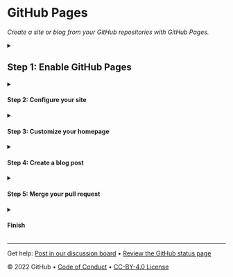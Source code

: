 <!--
  <<< Author notes: Header of the course >>>
  Include a 1280×640 image, course title in sentence case, and a concise description in emphasis.
  In your repository settings: enable template repository, add your 1280×640 social image, auto delete head branches.
  Add your open source license, GitHub uses Creative Commons Attribution 4.0 International.
-->

# GitHub Pages

_Create a site or blog from your GitHub repositories with GitHub Pages._

<!--
  <<< Author notes: Start of the course >>>
  Include start button, a note about Actions minutes,
  and tell the learner why they should take the course.
  Each step should be wrapped in <details>/<summary>, with an `id` set.
  The start <details> should have `open` as well.
  Do not use quotes on the <details> tag attributes.
-->

<!--step0

With GitHub Pages, you can host project blogs, documentation, resumes, portfolios, or any other static content you'd like. Your GitHub repository can easily become its own website. In this course, we'll show you how to set up your own site or blog using GitHub Pages.

- **Who is this for**: Beginners, students, project maintainers, small businesses.
- **What you'll learn**: How to build a GitHub Pages site.
- **What you'll build**: We'll build a simple GitHub Pages site with a blog. We'll use [Jekyll](https://jekyllrb.com), a static site generator.
- **Prerequisites**: If you need to learn about branches, commits, and pull requests, take [Introduction to GitHub](https://github.com/skills/introduction-to-github) first.
- **How long**: This course is five steps long and takes less than one hour to complete.

## How to start this course

1. Above these instructions, right-click **Use this template** and open the link in a new tab.
   ![Use this template](https://user-images.githubusercontent.com/1221423/169618716-fb17528d-f332-4fc5-a11a-eaa23562665e.png)
2. In the new tab, follow the prompts to create a new repository.
   - For owner, choose your personal account or an organization to host the repository.
   - We recommend creating a public repository—private repositories will [use Actions minutes](https://docs.github.com/en/billing/managing-billing-for-github-actions/about-billing-for-github-actions).
   ![Create a new repository](https://user-images.githubusercontent.com/1221423/169618722-406dc508-add4-4074-83f0-c7a7ad87f6f3.png)
3. After your new repository is created, wait about 20 seconds, then refresh the page. Follow the step-by-step instructions in the new repository's README.

endstep0-->

<!--
  <<< Author notes: Step 1 >>>
  Choose 3-5 steps for your course.
  The first step is always the hardest, so pick something easy!
  Link to docs.github.com for further explanations.
  Encourage users to open new tabs for steps!
-->

<details id=1>
<summary>

## Step 1: Enable GitHub Pages
</summary>

_Welcome to GitHub Pages and Jekyll :tada:!_

The first step is to enable GitHub Pages on this [repository](https://docs.github.com/en/get-started/quickstart/github-glossary#repository). When you enable GitHub Pages on a repository, GitHub takes the content that's on the main branch and publishes a website based on its contents.

### :keyboard: Activity: Enable GitHub Pages

1. Open a new browser tab, and work on the steps in your second tab while you read the instructions in this tab.
1. Under your repository name, click **Settings**.
1. Click **Pages**, in the "GitHub Pages" section, use the Source drop-down, then select **main branch**.
1. Wait about _one minute_, then refresh this page for the next step.
   > Turning on GitHub Pages creates a deployment of your repository. GitHub Actions may take up to a minute to respond while waiting for the deployment. Future steps will be about 20 seconds; this step is slower.

</details>

<!--
  <<< Author notes: Step 2 >>>
  Start this step by acknowledging the previous step.
  Define terms and link to docs.github.com.
  Historic note: previous version checked for empty pull request, changed to the correct theme `minima`.
-->

<details id=2>
<summary><h4>Step 2: Configure your site</h4></summary>

_You turned on GitHub Pages! :tada:_

We'll work in a branch, `my-pages`, that I created for you to get this site looking great. :sparkle:

Jekyll uses a file titled `_config.yml` to store settings for your site, your theme, and reusable content like your site title and GitHub handle. You can check out the `_config.yml` file on the **Code** tab of your repository.

We need to use a blog-ready theme. For this activity, we will use a theme named "minima".

### :keyboard: Activity: Configure your site

1. Browse to the `_config.yml` file in the `my-pages` branch.
1. In the upper right corner, open the file editor.
1. Add a `theme:` set to **minima** so it shows in the `_config.yml` file as below:
    ```yml
    theme: minima
    ```
1. (optional) You can modify the other configuration variables such as `title:`, `author:`, and `description:` to further customize your site.
1. Commit your changes.
1. Wait about 20 seconds then refresh this page for the next step.

</details>

<!--
  <<< Author notes: Step 3 >>>
  Start this step by acknowledging the previous step.
  Define terms and link to docs.github.com.
  Historic note: previous version checked the homepage content was not empty.
-->

<details id=3>
<summary><h4>Step 3: Customize your homepage</h4></summary>

_Nice work setting the theme! :sparkles:_

You can customize your homepage by adding content to either an `index.md` file or the `README.md` file. GitHub Pages first looks for an `index.md` file. Your repository has an `index.md` file so we can update it to include your personalized content.

### :keyboard: Activity: Create your homepage

1. Browse to the `index.md` file in the `my-pages` branch.
1. In the upper right corner, open the file editor.
1. Type the content you want on your homepage. You can use Markdown formatting on this page.
1. (optional) You can also modify `title:` or just ignore it for now. We'll discuss it in the next step.
1. Commit your changes to the `my-pages` branch.
1. Wait about 20 seconds then refresh this page for the next step.

</details>

<!--
  <<< Author notes: Step 4 >>>
  Start this step by acknowledging the previous step.
  Define terms and link to docs.github.com.
  Historic note: previous version checked the file path. Previous version checked the front matter formatting.
-->

<details id=4>
<summary><h4>Step 4: Create a blog post</h4></summary>

_Your home page is looking great! :cowboy_hat_face:_

GitHub Pages uses Jekyll. In Jekyll, we can create a blog by using specially named files and frontmatter. The files must be named `_posts/YYYY-MM-DD-title.md`. You must also include `title` and `date` in your frontmatter.

**What is _frontmatter_?**: The syntax Jekyll files use is called YAML frontmatter. It goes at the top of your file and looks something like this:

```yml
---
title: "Welcome to my blog"
date: 2019-01-20
---
```

For more information about configuring front matter, see the [Jekyll frontmatter documentation](https://jekyllrb.com/docs/frontmatter/).

### :keyboard: Activity: Create a blog post

1. Browse to the `my-pages` branch.
1. Click the `Add file` dropdown menu and then on `Create new file`.
1. Name the file `_posts/YYYY-MM-DD-title.md`.
1. Replace the `YYYY-MM-DD` with today's date, and change the `title` of your first blog post if you'd like.
   > If you do edit the title, make sure there are hyphens between your words.
   > If your blog post date doesn't follow the correct date convention, you'll receive an error and your site won't build. For more information, see "[Page build failed: Invalid post date](https://docs.github.com/en/pages/setting-up-a-github-pages-site-with-jekyll/troubleshooting-jekyll-build-errors-for-github-pages-sites)".
1. Type the following content at the top of your blog post:
   ```yaml
   ---
   title: "YOUR-TITLE"
   date: YYYY-MM-DD
   ---
   ```
1. Replace `YOUR-TITLE` with the title for your blog post.
1. Replace `YYYY-MM-DD` with today's date.
1. Type a quick draft of your blog post. Remember, you can always edit it later.
1. Commit your changes to your branch.
1. Wait about 20 seconds then refresh this page for the next step.

</details>

<!--
  <<< Author notes: Step 5 >>>
  Start this step by acknowledging the previous step.
  Define terms and link to docs.github.com.
-->

<details id=5>
<summary><h4>Step 5: Merge your pull request</h4></summary>

_Nice work, friend :heart:! People will be reading your blog in no time!_

You can now [merge](https://docs.github.com/en/get-started/quickstart/github-glossary#merge) your pull request!

### :keyboard: Activity: Merge your pull request

1. Click **Merge pull request**.
1. Delete the branch `my-pages` (optional).
1. Wait about 20 seconds then refresh this page for the next step.

</details>

<!--
  <<< Author notes: Finish >>>
  Review what we learned, ask for feedback, provide next steps.
-->

<details id=X>
<summary><h4>Finish</h4></summary>

_Congratulations friend, you've completed this course!_

<img src=https://octodex.github.com/images/constructocat2.jpg alt=celebrate width=300 align=right>

Your blog is now live and has been deployed!

Here's a recap of all the tasks you've accomplished in your repository:

- You enabled GitHub Pages.
- You selected a theme using the config file.
- You learned about proper directory format and file naming conventions in Jekyll.
- You created your first a blog post with Jekyll!

### What's next?

- Keep working on your GitHub Pages site... we love seeing what you come up with!
- We'd love to hear what you thought of this course [in our discussion board](https://github.com/skills/.github/discussions).
- [Take another GitHub Skills course](https://github.com/skills).
- [Read the GitHub Getting Started docs](https://docs.github.com/en/get-started).
- To find projects to contribute to, check out [GitHub Explore](https://github.com/explore).

</details>

<!--
  <<< Author notes: Footer >>>
  Add a link to get support, GitHub status page, code of conduct, license link.
-->

---

Get help: [Post in our discussion board](https://github.com/skills/.github/discussions) &bull; [Review the GitHub status page](https://www.githubstatus.com/)

&copy; 2022 GitHub &bull; [Code of Conduct](https://www.contributor-covenant.org/version/2/1/code_of_conduct/code_of_conduct.md) &bull; [CC-BY-4.0 License](https://creativecommons.org/licenses/by/4.0/legalcode)
